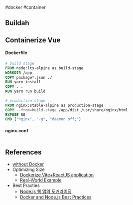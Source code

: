 #docker #container 

## Buildah

## Containerize Vue

#### Dockerfile

```dockerfile
# build stage  
FROM node:lts-alpine as build-stage  
WORKDIR /app  
COPY package*.json ./  
RUN yarn install  
COPY . .  
RUN yarn run build  
  
# production stage  
FROM nginx:stable-alpine as production-stage  
COPY --from=build-stage /app/dist /usr/share/nginx/html  
EXPOSE 80  
CMD ["nginx", "-g", "daemon off;"]
```

#### nginx.conf

```bash
```

## References
* [without Docker](https://netpple.github.io/docs/make-container-without-docker/)
* Optimizing Size
	* [Dockerize Vite+ReactJS application](https://dev.to/agustinoberg/dockerize-vitereactjs-application-6e1)
	* [Real-World Example](https://v2.vuejs.org/v2/cookbook/dockerize-vuejs-app#Real-World-Example "Real-World Example")
* Best Practies
	* [Node.js 웹 앱의 도커라이징](https://nodejs.org/ko/docs/guides/nodejs-docker-webapp)
	* [Docker and Node.js Best Practices](https://github.com/nodejs/docker-node/blob/main/docs/BestPractices.md#docker-and-nodejs-best-practices)
